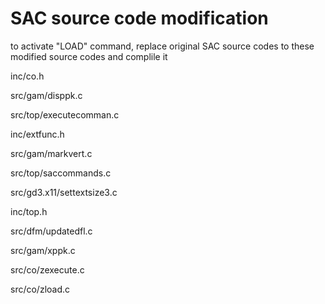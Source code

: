 # SAC source code modification
to activate "LOAD" command, replace original SAC source codes to these modified source codes and complile it

inc/co.h

src/gam/disppk.c

src/top/executecomman.c

inc/extfunc.h

src/gam/markvert.c

src/top/saccommands.c

src/gd3.x11/settextsize3.c

inc/top.h

src/dfm/updatedfl.c

src/gam/xppk.c

src/co/zexecute.c

src/co/zload.c
